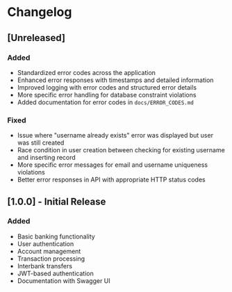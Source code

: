 # Changelog

## [Unreleased]

### Added
- Standardized error codes across the application
- Enhanced error responses with timestamps and detailed information
- Improved logging with error codes and structured error details
- More specific error handling for database constraint violations
- Added documentation for error codes in `docs/ERROR_CODES.md`

### Fixed
- Issue where "username already exists" error was displayed but user was still created
- Race condition in user creation between checking for existing username and inserting record
- More specific error messages for email and username uniqueness violations
- Better error responses in API with appropriate HTTP status codes

## [1.0.0] - Initial Release

### Added
- Basic banking functionality
- User authentication
- Account management
- Transaction processing
- Interbank transfers
- JWT-based authentication
- Documentation with Swagger UI